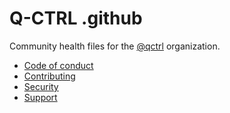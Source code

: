 # Q-CTRL .github

Community health files for the [@qctrl](https://github.com/qctrl) organization.

- [Code of conduct](https://code.q-ctrl.com/code-of-conduct)
- [Contributing](https://code.q-ctrl.com/contributing)
- [Security](https://github.com/qctrl/.github/blob/master/SECURITY.md)
- [Support](https://github.com/qctrl/.github/blob/master/SUPPORT.md)
